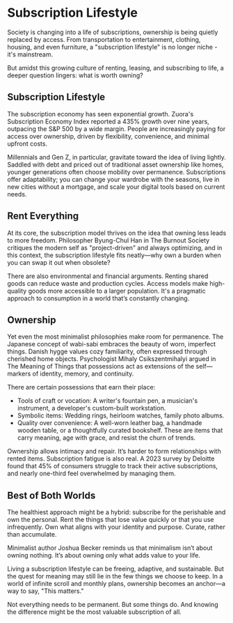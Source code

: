 # Subscription Lifestyle

Society is changing into a life of subscriptions, ownership is being quietly replaced by access. From transportation to entertainment, clothing, housing, and even furniture, a "subscription lifestyle" is no longer niche - it's mainstream.

But amidst this growing culture of renting, leasing, and subscribing to life, a deeper question lingers: what is worth owning?

## Subscription Lifestyle

The subscription economy has seen exponential growth. Zuora's Subscription Economy Index reported a 435% growth over nine years, outpacing the S&P 500 by a wide margin. People are increasingly paying for access over ownership, driven by flexibility, convenience, and minimal upfront costs.

Millennials and Gen Z, in particular, gravitate toward the idea of living lightly. Saddled with debt and priced out of traditional asset ownership like homes, younger generations often choose mobility over permanence. Subscriptions offer adaptability; you can change your wardrobe with the seasons, live in new cities without a mortgage, and scale your digital tools based on current needs.

## Rent Everything

At its core, the subscription model thrives on the idea that owning less leads to more freedom. Philosopher Byung-Chul Han in The Burnout Society critiques the modern self as "project-driven" and always optimizing, and in this context, the subscription lifestyle fits neatly—why own a burden when you can swap it out when obsolete?

There are also environmental and financial arguments. Renting shared goods can reduce waste and production cycles. Access models make high-quality goods more accessible to a larger population. It's a pragmatic approach to consumption in a world that’s constantly changing.

## Ownership

Yet even the most minimalist philosophies make room for permanence. The Japanese concept of wabi-sabi embraces the beauty of worn, imperfect things. Danish hygge values cozy familiarity, often expressed through cherished home objects. Psychologist Mihaly Csikszentmihalyi argued in The Meaning of Things that possessions act as extensions of the self—markers of identity, memory, and continuity.

There are certain possessions that earn their place:

- Tools of craft or vocation: A writer's fountain pen, a musician's instrument, a developer's custom-built workstation.
- Symbolic items: Wedding rings, heirloom watches, family photo albums.
- Quality over convenience: A well-worn leather bag, a handmade wooden table, or a thoughtfully curated bookshelf. These are items that carry meaning, age with grace, and resist the churn of trends.

Ownership allows intimacy and repair. It’s harder to form relationships with rented items. Subscription fatigue is also real. A 2023 survey by Deloitte found that 45% of consumers struggle to track their active subscriptions, and nearly one-third feel overwhelmed by managing them.

## Best of Both Worlds

The healthiest approach might be a hybrid: subscribe for the perishable and own the personal. Rent the things that lose value quickly or that you use infrequently. Own what aligns with your identity and purpose. Curate, rather than accumulate.

Minimalist author Joshua Becker reminds us that minimalism isn’t about owning nothing. It’s about owning only what adds value to your life.

Living a subscription lifestyle can be freeing, adaptive, and sustainable. But the quest for meaning may still lie in the few things we choose to keep. In a world of infinite scroll and monthly plans, ownership becomes an anchor—a way to say, "This matters."

Not everything needs to be permanent. But some things do. And knowing the difference might be the most valuable subscription of all.